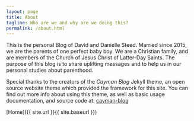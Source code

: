 ```yaml
---
layout: page
title: About
tagline: Who are we and why are we doing this?    
permalink: /about.html
---
```


This is the personal Blog of David and Danielle Steed. Married since 2015, we are the parents of one perfect baby boy. We are a Christian family, and are members of the Church of Jesus Christ of Latter-Day Saints. The purpose of this blog is to share uplifting messages and to help us in our personal studies about parenthood.

Special thanks to the creators of the _Cayman Blog_ Jekyll theme, an open source website theme which provided the framework for this site. You can find out more info about using this theme, as well as basic usage documentation, and source code at: [cayman-blog](https://github.com/lorepirri/cayman-blog)

[Home]({{ site.url }}{{ site.baseurl }})
